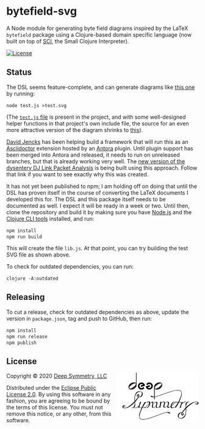 # bytefield-svg

A Node module for generating byte field diagrams inspired by the LaTeX
`bytefield` package using a Clojure-based domain specific language
(now built on top of [SCI](https://github.com/borkdude/sci), the Small
Clojure Interpreter).

[![License](https://img.shields.io/badge/License-Eclipse%20Public%20License%202.0-blue.svg)](#license)

## Status

The DSL seems feature-complete, and can generate diagrams like [this
one](https://deepsymmetry.org/images/test.svg) by running:

    node test.js >test.svg

(The [`test.js`
file](https://github.com/Deep-Symmetry/bytefield-svg/blob/master/test.js)
is present in the project, and with some well-designed helper
functions in that project's own include file, the source for an even
more attractive version of the diagram shrinks to
[this](https://github.com/Deep-Symmetry/dysentery/blob/379555f21244354c4dc0c9711c8cb3a3552bc64b/doc/modules/ROOT/examples/dbserver_shared.edn)).

[David Jencks](https://gitlab.com/djencks) has been helping build a
framework that will run this as an
[Asciidoctor](https://asciidoctor.org) extension hosted by an
[Antora](https://antora.org) plugin. Until plugin support has been
merged into Antora and released, it needs to run on unreleased
branches, but that is already working very well. The [new version of
the dysentery DJ Link Packet
Analysis](https://djl-analysis.deepsymmetry.org) is being built using
this approach. Follow that link if you want to see exactly why this
was created.

It has not yet been published to npm; I am holding off on doing that
until the DSL has proven itself in the course of converting the LaTeX
documents I developed this for. The DSL and this package itself needs
to be documented as well. I expect it will be ready in a week or two.
Until then, clone the repository and build it by making sure you have
[Node.js](https://nodejs.org/en/) and the [Clojure CLI
tools](https://clojure.org/guides/getting_started) installed, and run:

    npm install
    npm run build

This will create the file `lib.js`. At that point, you can try
building the test SVG file as shown above.

To check for outdated dependencies, you can run:

    clojure -A:outdated

## Releasing

To cut a release, check for outdated dependencies as above, update the
version in `package.json`, tag and push to GitHub, then run:

    npm install
    npm run release
    npm publish

## License

<a href="http://deepsymmetry.org"><img align="right" alt="Deep Symmetry"
 src="doc/assets/DS-logo-bw-200-padded-left.png" width="216" height="123"></a>

Copyright © 2020 [Deep Symmetry, LLC](http://deepsymmetry.org)

Distributed under the [Eclipse Public License
2.0](https://opensource.org/licenses/EPL-2.0). By using this software
in any fashion, you are agreeing to be bound by the terms of this
license. You must not remove this notice, or any other, from this
software.

